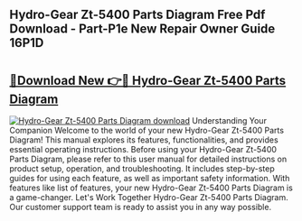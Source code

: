 ## Hydro-Gear Zt-5400 Parts Diagram Free Pdf Download - Part-P1e New Repair Owner Guide 16P1D

# <h2><a href="http://dfs0sf.blite.top/?on=Hydro-Gear+Zt-5400+Parts+Diagram">🔗Download New 👉🔴 Hydro-Gear Zt-5400 Parts Diagram</a></h2>

[![Hydro-Gear Zt-5400 Parts Diagram download](https://i.imgur.com/lujVjoI.png)](http://dfs0sf.blite.top/?on=Hydro-Gear+Zt-5400+Parts+Diagram)
Understanding Your Companion Welcome to the world of your new Hydro-Gear Zt-5400 Parts Diagram! This manual explores its features, functionalities, and provides essential operating instructions. Before using your Hydro-Gear Zt-5400 Parts Diagram, please refer to this user manual for detailed instructions on product setup, operation, and troubleshooting. It includes step-by-step guides for using each feature, as well as important safety information. With features like list of features, your new Hydro-Gear Zt-5400 Parts Diagram is a game-changer. Let's Work Together Hydro-Gear Zt-5400 Parts Diagram. Our customer support team is ready to assist you in any way possible.
